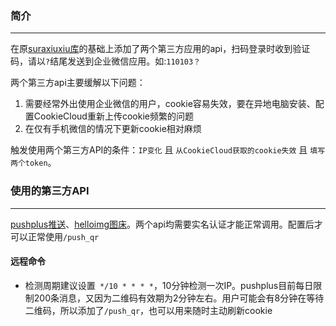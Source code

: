 ### 简介 
***
在原[suraxiuxiu库](https://github.com/suraxiuxiu/MoviePilot-Plugins/)的基础上添加了两个第三方应用的api，扫码登录时收到验证码，请以`?`结尾发送到企业微信应用。如:`110103？`

两个第三方api主要缓解以下问题：

1. 需要经常外出使用企业微信的用户，cookie容易失效，要在异地电脑安装、配置CookieCloud重新上传cookie频繁的问题
2. 在仅有手机微信的情况下更新cookie相对麻烦

触发使用两个第三方API的条件：`IP变化` 且 `从CookieCloud获取的cookie失效` 且 `填写两个token`。


### 使用的第三方API
***
[pushplus推送](https://www.pushplus.plus/push1.html)、[helloimg图床](https://www.helloimg.com/)。两个api均需要实名认证才能正常调用。配置后才可以正常使用`/push_qr`

#### 远程命令
* 检测周期建议设置` */10 * * * *`，10分钟检测一次IP。pushplus目前每日限制200条消息，又因为二维码有效期为2分钟左右。用户可能会有8分钟在等待二维码，所以添加了`/push_qr`，也可以用来随时主动刷新cookie


